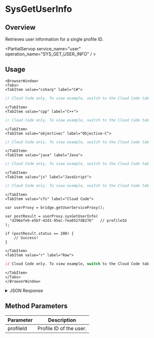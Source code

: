 # SysGetUserInfo
## Overview
Retrieves user information for a single profile ID.

<PartialServop service_name="user" operation_name="SYS_GET_USER_INFO" / >

## Usage

```mdx-code-block
<BrowserWindow>
<Tabs>
<TabItem value="csharp" label="C#">
```

```csharp
// Cloud Code only. To view example, switch to the Cloud Code tab
```

```mdx-code-block
</TabItem>
<TabItem value="cpp" label="C++">
```

```cpp
// Cloud Code only. To view example, switch to the Cloud Code tab
```

```mdx-code-block
</TabItem>
<TabItem value="objectivec" label="Objective-C">
```

```objectivec
// Cloud Code only. To view example, switch to the Cloud Code tab
```

```mdx-code-block
</TabItem>
<TabItem value="java" label="Java">
```

```java
// Cloud Code only. To view example, switch to the Cloud Code tab
```

```mdx-code-block
</TabItem>
<TabItem value="js" label="JavaScript">
```

```javascript
// Cloud Code only. To view example, switch to the Cloud Code tab
```

```mdx-code-block
</TabItem>
<TabItem value="cfs" label="Cloud Code">
```

```cfscript
var userProxy = bridge.getUserServiceProxy();

var postResult = userProxy.sysGetUserInfo(
  "d296efe9-e5bf-42d1-95ec-fea0527d8276"   // profileId
);   

if (postResult.status == 200) {
    // Success!
}
```

```mdx-code-block
</TabItem>
<TabItem value="r" label="Raw">
```

```r
// Cloud Code only. To view example, switch to the Cloud Code tab
```

```mdx-code-block
</TabItem>
</Tabs>
</BrowserWindow>
```

<details>
<summary>JSON Response</summary>

```json
{
  "data": {
    "emailAddress": "someemail@somedomain.com",
    "playerName": "email guest1",
    "profileId": "d296efe9-e5bf-42d1-95ec-fea0527d8276",
    "countryCode": "US",
    "timeZoneOffset": -4,
    "summaryFriendData": null
  },
  "status": 200
}
```
</details>

## Method Parameters
Parameter | Description
--------- | -----------
profileId | Profile ID of the user.



